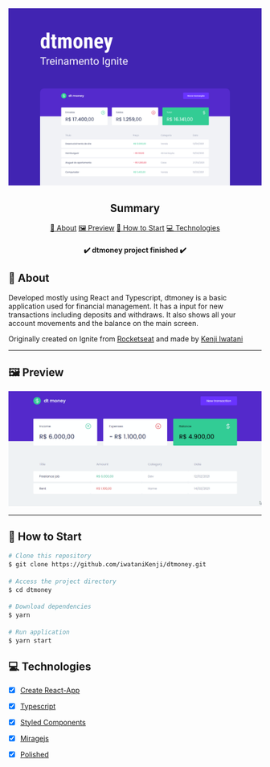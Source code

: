 <section align="center">
    <img src="./src/assets/cover.jpg" />
</section>

<h2 align="center">Summary</h2>

<p align="center">
    <a href="#about">📙 About</a>
    <a href="#preview">🖼️ Preview</a>
    <a href="#start">📖 How to Start</a>
    <a href="#technologies">💻 Technologies</a>
</p>

<h4 align="center">
   ✔️ dtmoney project finished ✔️
</h4>

<H2 id="about">📙 About</H2>

<p>Developed mostly using React and Typescript, dtmoney is a basic application used for financial management. It has a input for new transactions including deposits and withdraws. It also shows all your account movements and the balance on the main screen.</p>
<and>Originally created on Ignite from <a href="https://www.rocketseat.com.br/">Rocketseat</a> and made by <a href="https://www.linkedin.com/in/kleverson-kenji-iwatani/">Kenji Iwatani</a></p>

<!-- <p>
    <h3><a href="https://letmeask-c10c3.web.app/">Check website &rarr;</a></h3>
</p> -->

---

<H2 id="preview">🖼️ Preview</H2>

<section align="center">
    <img alt="Letmeask website overview" src="./src/assets/preview.gif"/>
</section>

---

<H2 id="start">📖 How to Start</H2>

```bash
# Clone this repository
$ git clone https://github.com/iwataniKenji/dtmoney.git

# Access the project directory
$ cd dtmoney

# Download dependencies
$ yarn

# Run application
$ yarn start
```

<H2 id="technologies">💻 Technologies</H2>

- [x] <a href="https://create-react-app.dev/">Create React-App</a>
- [x] <a href="https://www.typescriptlang.org/">Typescript</a>
- [x] <a href="https://styled-components.com/">Styled Components</a>
- [x] <a href="https://miragejs.com/">Miragejs</a>
- [x] <a href="https://polished.js.org/">Polished</a>

